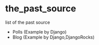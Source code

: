 # the_past_source
list of the past source 
* Polls (Example by Django)
* Blog (Example by Django,DjangoRocks)
